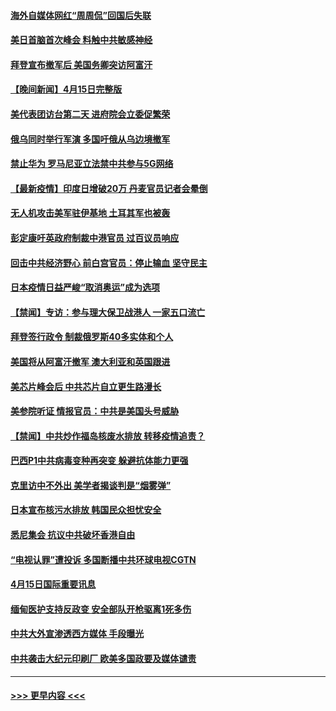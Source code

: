 #### [海外自媒体网红“周周侃”回国后失联](../pages/prog202/a103097323.md?t=04161352) 
#### [美日首脑首次峰会 料触中共敏感神经](../pages/prog202/a103097320.md?t=04161352) 
#### [拜登宣布撤军后 美国务卿突访阿富汗](../pages/prog202/a103097029.md?t=04161352) 
#### [【晚间新闻】4月15日完整版](../pages/prog202/a103097234.md?t=04161352) 
#### [美代表团访台第二天 进府院会立委促繁荣](../pages/prog202/a103097162.md?t=04161352) 
#### [俄乌同时举行军演 多国吁俄从乌边境撤军](../pages/prog202/a103096774.md?t=04161352) 
#### [禁止华为 罗马尼亚立法禁中共参与5G网络](../pages/prog202/a103097118.md?t=04161352) 
#### [【最新疫情】印度日增破20万 丹麦官员记者会晕倒](../pages/prog202/a103096874.md?t=04161352) 
#### [无人机攻击美军驻伊基地 土耳其军也被轰](../pages/prog202/a103097072.md?t=04161352) 
#### [彭定康吁英政府制裁中港官员 过百议员响应](../pages/prog202/a103097031.md?t=04161352) 
#### [回击中共经济野心 前白宫官员：停止输血 坚守民主](../pages/prog202/a103097047.md?t=04161352) 
#### [日本疫情日益严峻“取消奥运”成为选项](../pages/prog202/a103097012.md?t=04161352) 
#### [【禁闻】专访：参与理大保卫战港人 一家五口流亡](../pages/prog202/a103096842.md?t=04161352) 
#### [拜登签行政令 制裁俄罗斯40多实体和个人](../pages/prog202/a103096871.md?t=04161352) 
#### [美国将从阿富汗撤军 澳大利亚和英国跟进](../pages/prog202/a103096868.md?t=04161352) 
#### [美芯片峰会后 中共芯片自立更生路漫长](../pages/prog202/a103096877.md?t=04161352) 
#### [美参院听证 情报官员：中共是美国头号威胁](../pages/prog202/a103096862.md?t=04161352) 
#### [【禁闻】中共炒作福岛核废水排放 转移疫情追责？](../pages/prog202/a103096854.md?t=04161352) 
#### [巴西P1中共病毒变种再突变 躲避抗体能力更强](../pages/prog202/a103096765.md?t=04161352) 
#### [克里访中不外出 美学者揭谈判是“烟雾弹”](../pages/prog202/a103096815.md?t=04161352) 
#### [日本宣布核污水排放 韩国民众担忧安全](../pages/prog202/a103096802.md?t=04161352) 
#### [悉尼集会 抗议中共破坏香港自由](../pages/prog202/a103096780.md?t=04161352) 
#### [“电视认罪”遭投诉 多国断播中共环球电视CGTN](../pages/prog202/a103096692.md?t=04161352) 
#### [4月15日国际重要讯息](../pages/prog202/a103096614.md?t=04161352) 
#### [缅甸医护支持反政变 安全部队开枪驱离1死多伤](../pages/prog202/a103096575.md?t=04161352) 
#### [中共大外宣渗透西方媒体 手段曝光](../pages/prog202/a103096557.md?t=04161352) 
#### [中共袭击大纪元印刷厂 欧美多国政要及媒体谴责](../pages/prog202/a103096546.md?t=04161352) 

----
#### [ >>> 更早内容 <<< ](../indexes/prog202-earlier.md)
